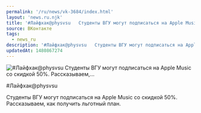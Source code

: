 ```yaml
---
permalink: '/ru/news/vk-3684/index.html'
layout: 'news.ru.njk'
title: '#Лайфхак@physvsu   Студенты ВГУ могут подписаться на Apple Music со скидкой 50%. Рассказываем,…'
source: ВКонтакте
tags:
  - news_ru
description: '#Лайфхак@physvsu   Студенты ВГУ могут подписаться на Apple Music со скидкой 50%. Рассказываем,…'
updatedAt: 1480867274
---
```

![#Лайфхак@physvsu   Студенты ВГУ могут подписаться на Apple Music со скидкой 50%. Рассказываем,…](https://sun9-32.userapi.com/impf/c636816/v636816484/37276/gv43JW-8nFQ.jpg?size=1200x630&quality=96&proxy=1&sign=834bce95111c579262949dd14b2975ac&c_uniq_tag=vMnb5ZNX9E-NdcTPn5VQ-33igsgd0hi07XhSb7LIfkE&type=album)

#Лайфхак@physvsu

Студенты ВГУ могут подписаться на Apple Music со скидкой 50%. Рассказываем, как получить льготный план.
